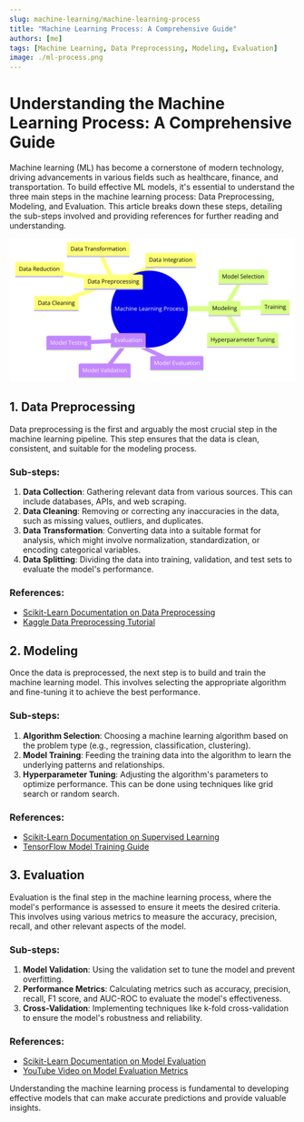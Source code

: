 ```yaml
---
slug: machine-learning/machine-learning-process
title: "Machine Learning Process: A Comprehensive Guide"
authors: [me]
tags: [Machine Learning, Data Preprocessing, Modeling, Evaluation]
image: ./ml-process.png
---
```


# Understanding the Machine Learning Process: A Comprehensive Guide

Machine learning (ML) has become a cornerstone of modern technology, driving advancements in various fields such as healthcare, finance, and transportation. To build effective ML models, it's essential to understand the three main steps in the machine learning process: Data Preprocessing, Modeling, and Evaluation. This article breaks down these steps, detailing the sub-steps involved and providing references for further reading and understanding.

![Machine Learning Process](./ml-process.png)

## 1. Data Preprocessing

Data preprocessing is the first and arguably the most crucial step in the machine learning pipeline. This step ensures that the data is clean, consistent, and suitable for the modeling process.

### Sub-steps:

1. **Data Collection**: Gathering relevant data from various sources. This can include databases, APIs, and web scraping.
2. **Data Cleaning**: Removing or correcting any inaccuracies in the data, such as missing values, outliers, and duplicates.
3. **Data Transformation**: Converting data into a suitable format for analysis, which might involve normalization, standardization, or encoding categorical variables.
4. **Data Splitting**: Dividing the data into training, validation, and test sets to evaluate the model's performance.

### References:

- [Scikit-Learn Documentation on Data Preprocessing](https://scikit-learn.org/stable/modules/preprocessing.html)
- [Kaggle Data Preprocessing Tutorial](https://www.kaggle.com/learn/data-cleaning)

## 2. Modeling

Once the data is preprocessed, the next step is to build and train the machine learning model. This involves selecting the appropriate algorithm and fine-tuning it to achieve the best performance.

### Sub-steps:

1. **Algorithm Selection**: Choosing a machine learning algorithm based on the problem type (e.g., regression, classification, clustering).
2. **Model Training**: Feeding the training data into the algorithm to learn the underlying patterns and relationships.
3. **Hyperparameter Tuning**: Adjusting the algorithm's parameters to optimize performance. This can be done using techniques like grid search or random search.

### References:

- [Scikit-Learn Documentation on Supervised Learning](https://scikit-learn.org/stable/supervised_learning.html)
- [TensorFlow Model Training Guide](https://www.tensorflow.org/guide/keras/train_and_evaluate)

## 3. Evaluation

Evaluation is the final step in the machine learning process, where the model's performance is assessed to ensure it meets the desired criteria. This involves using various metrics to measure the accuracy, precision, recall, and other relevant aspects of the model.

### Sub-steps:

1. **Model Validation**: Using the validation set to tune the model and prevent overfitting.
2. **Performance Metrics**: Calculating metrics such as accuracy, precision, recall, F1 score, and AUC-ROC to evaluate the model's effectiveness.
3. **Cross-Validation**: Implementing techniques like k-fold cross-validation to ensure the model's robustness and reliability.

### References:

- [Scikit-Learn Documentation on Model Evaluation](https://scikit-learn.org/stable/modules/model_evaluation.html)
- [YouTube Video on Model Evaluation Metrics](https://www.youtube.com/watch?v=85dtiMz9tSo)

Understanding the machine learning process is fundamental to developing effective models that can make accurate predictions and provide valuable insights.
